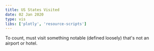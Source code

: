 ```yaml
---
title: US States Visited
date: 02 Jan 2020
type: vis
libs: ['plotly', 'resource-scripts']
---
```

To count, must visit something notable (defined loosely) that's not an airport or hotel.
